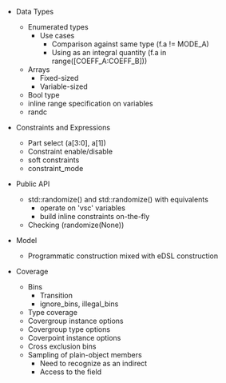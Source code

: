 
- Data Types
  - Enumerated types
    - Use cases
      - Comparison against same type (f.a != MODE_A)
      - Using as an integral quantity (f.a in range([COEFF_A:COEFF_B]))
  - Arrays
    - Fixed-sized
    - Variable-sized
  - Bool type
  - inline range specification on variables
  - randc

- Constraints and Expressions
  - Part select (a[3:0], a[1])
  - Constraint enable/disable
  - soft constraints
  - constraint_mode
    
- Public API
  - std::randomize() and std::randomize() with equivalents
    - operate on 'vsc' variables
    - build inline constraints on-the-fly
  - Checking (randomize(None))
  
- Model
  - Programmatic construction mixed with eDSL construction
  
  
- Coverage
  - Bins
    - Transition
    - ignore_bins, illegal_bins
  - Type coverage
  - Covergroup instance options
  - Covergroup type options
  - Coverpoint instance options
  - Cross exclusion bins
  - Sampling of plain-object members
    - Need to recognize as an indirect
    - Access to the field 
  
